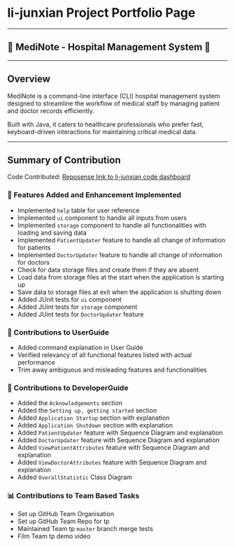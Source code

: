 # li-junxian Project Portfolio Page

---

## 🏥 MediNote - Hospital Management System 🏥

---

## Overview
MediNote is a command-line interface (CLI) hospital management system
designed to streamline the workflow of medical staff by managing patient
and doctor records efficiently.

Built with Java, it caters to healthcare professionals who prefer fast,
keyboard-driven interactions for maintaining critical medical data.

---
## Summary of Contribution
Code Contributed: [Reposense link to li-junxian code dashboard](https://nus-cs2113-ay2425s2.github.io/tp-dashboard/?search=li-junxian&breakdown=true)

### 🚀 Features Added and Enhancement Implemented
- Implemented `help` table for user reference
- Implemented `ui` component to handle all inputs from users
- Implemented `storage` component to handle all functionalities with loading and saving data
- Implemented `PatientUpdater` feature to handle all change of information for patients
- Implemented `DoctorUpdater` feature to handle all change of information for doctors
- Check for data storage files and create them if they are absent
- Load data from storage files at the start when the application is starting up
- Save data to storage files at exit when the application is shutting down
- Added JUnit tests for `ui` component
- Added JUint tests for `storage` component
- Added JUint tests for `DoctorUpdater` feature

### 🧪 Contributions to UserGuide
- Added command explanation in User Guide
- Verified relevancy of all functional features listed with actual performance
- Trim away ambiguous and misleading features and functionalities

### 📘 Contributions to DeveloperGuide
- Added the `Acknowledgements` section
- Added the `Setting up, getting started` section
- Added `Application Startup` section with explanation
- Added `Application Shutdown` section with explanation
- Added `PatientUpdater` feature with Sequence Diagram and explanation
- Added `DoctorUpdater` feature with Sequence Diagram and explanation
- Added `ViewPatientAttributes` feature with Sequence Diagram and explanation
- Added `ViewDoctorAttributes` feature with Sequence Diagram and explanation
- Added `OverallStatistic` Class Diagram

### 📊 Contributions to Team Based Tasks
- Set up GitHub Team Organisation
- Set up GitHub Team Repo for tp
- Maintained Team tp `master` branch merge tests
- Film Team tp demo video